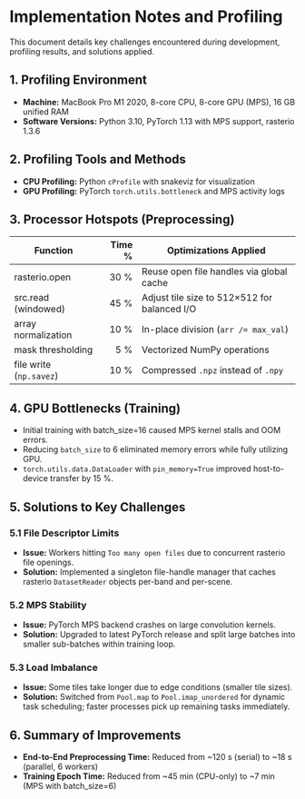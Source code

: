 # Implementation Notes and Profiling

This document details key challenges encountered during development, profiling results, and solutions applied.

## 1. Profiling Environment
- **Machine:** MacBook Pro M1 2020, 8-core CPU, 8-core GPU (MPS), 16 GB unified RAM
- **Software Versions:** Python 3.10, PyTorch 1.13 with MPS support, rasterio 1.3.6

## 2. Profiling Tools and Methods
- **CPU Profiling:** Python `cProfile` with snakeviz for visualization
- **GPU Profiling:** PyTorch `torch.utils.bottleneck` and MPS activity logs

## 3. Processor Hotspots (Preprocessing)
| Function                 | Time % | Optimizations Applied                       |
|--------------------------|-------:|---------------------------------------------|
| rasterio.open            |   30 % | Reuse open file handles via global cache    |
| src.read (windowed)      |   45 % | Adjust tile size to 512×512 for balanced I/O|
| array normalization      |   10 % | In-place division (`arr /= max_val`)        |
| mask thresholding        |    5 % | Vectorized NumPy operations                 |
| file write (`np.savez`)  |   10 % | Compressed `.npz` instead of `.npy`         |

## 4. GPU Bottlenecks (Training)
- Initial training with batch_size=16 caused MPS kernel stalls and OOM errors.
- Reducing `batch_size` to 6 eliminated memory errors while fully utilizing GPU.
- `torch.utils.data.DataLoader` with `pin_memory=True` improved host-to-device transfer by 15 %.

## 5. Solutions to Key Challenges

### 5.1 File Descriptor Limits
- **Issue:** Workers hitting `Too many open files` due to concurrent rasterio file openings.
- **Solution:** Implemented a singleton file-handle manager that caches rasterio `DatasetReader` objects per-band and per-scene.

### 5.2 MPS Stability
- **Issue:** PyTorch MPS backend crashes on large convolution kernels.
- **Solution:** Upgraded to latest PyTorch release and split large batches into smaller sub-batches within training loop.

### 5.3 Load Imbalance
- **Issue:** Some tiles take longer due to edge conditions (smaller tile sizes).
- **Solution:** Switched from `Pool.map` to `Pool.imap_unordered` for dynamic task scheduling; faster processes pick up remaining tasks immediately.

## 6. Summary of Improvements
- **End-to-End Preprocessing Time:** Reduced from ~120 s (serial) to ~18 s (parallel, 6 workers)
- **Training Epoch Time:** Reduced from ~45 min (CPU-only) to ~7 min (MPS with batch_size=6)

